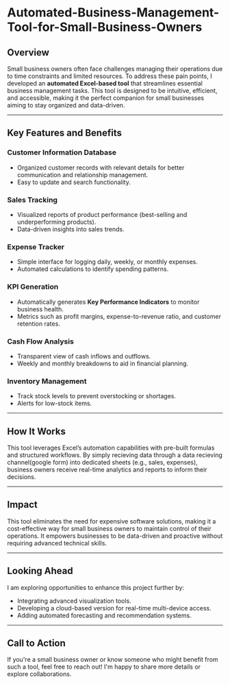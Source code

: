# Automated-Business-Management-Tool-for-Small-Business-Owners

## Overview
Small business owners often face challenges managing their operations due to time constraints and limited resources. To address these pain points, I developed an **automated Excel-based tool** that streamlines essential business management tasks. This tool is designed to be intuitive, efficient, and accessible, making it the perfect companion for small businesses aiming to stay organized and data-driven.

---

## Key Features and Benefits

### Customer Information Database
- Organized customer records with relevant details for better communication and relationship management.
- Easy to update and search functionality.

### Sales Tracking
- Visualized reports of product performance (best-selling and underperforming products).
- Data-driven insights into sales trends.

### Expense Tracker
- Simple interface for logging daily, weekly, or monthly expenses.
- Automated calculations to identify spending patterns.

### KPI Generation
- Automatically generates **Key Performance Indicators** to monitor business health.
- Metrics such as profit margins, expense-to-revenue ratio, and customer retention rates.

### Cash Flow Analysis
- Transparent view of cash inflows and outflows.
- Weekly and monthly breakdowns to aid in financial planning.

### Inventory Management
- Track stock levels to prevent overstocking or shortages.
- Alerts for low-stock items.

---

## How It Works
This tool leverages Excel’s automation capabilities with pre-built formulas and structured workflows. By simply recieving  data through a data recieving channel(google form) into dedicated sheets (e.g., sales, expenses), business owners receive real-time analytics and reports to inform their decisions.

---

## Impact
This tool eliminates the need for expensive software solutions, making it a cost-effective way for small business owners to maintain control of their operations. It empowers businesses to be data-driven and proactive without requiring advanced technical skills.

---

## Looking Ahead
I am exploring opportunities to enhance this project further by:
- Integrating advanced visualization tools.
- Developing a cloud-based version for real-time multi-device access.
- Adding automated forecasting and recommendation systems.

---

## Call to Action
If you're a small business owner or know someone who might benefit from such a tool, feel free to reach out! I'm happy to share more details or explore collaborations.
